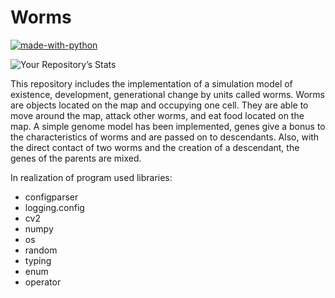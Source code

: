 # Worms
[![made-with-python](https://img.shields.io/badge/Made%20with-Python-1f425f.svg)](https://www.python.org/)

![Your Repository’s Stats](https://github-readme-stats.vercel.app/api?username=Worms&show_icons=true)

This repository includes the implementation of a simulation model of existence, development, generational change by units called worms. 
Worms are objects located on the map and occupying one cell. They are able to move around the map, attack other worms, and eat food located on the map. 
A simple genome model has been implemented, genes give a bonus to the characteristics of worms and are passed on to descendants. 
Also, with the direct contact of two worms and the creation of a descendant, the genes of the parents are mixed.

In realization of program used libraries: 
- configparser
- logging.config
- cv2
- numpy
- os
- random
- typing
- enum
- operator
